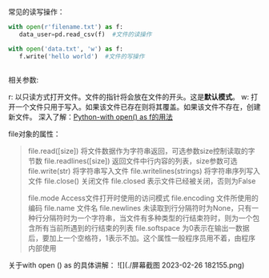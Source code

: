  常见的读写操作： 

```python
with open(r'filename.txt') as f:
   data_user=pd.read_csv(f)  #文件的读操作

with open('data.txt', 'w') as f:
   f.write('hello world')  #文件的写操作
   

```

相关参数:

r:	以只读方式打开文件。文件的指针将会放在文件的开头。这是**默认模式**。
w:	打开一个文件只用于写入。如果该文件已存在则将其覆盖。如果该文件不存在，创建新文件。
深入了解：[Python-with open() as f的用法](https://blog.csdn.net/MsSpark/article/details/86745391) 

file对象的属性：

>file.read([size])   将文件数据作为字符串返回，可选参数size控制读取的字节数
>file.readlines([size])   返回文件中行内容的列表，size参数可选
>file.write(str)   将字符串写入文件
>file.writelines(strings)   将字符串序列写入文件
>file.close()   关闭文件
>file.closed	表示文件已经被关闭，否则为False
>
>file.mode	Access文件打开时使用的访问模式
>file.encoding	文件所使用的编码
>file.name	文件名
>file.newlines	未读取到行分隔符时为None，只有一种行分隔符时为一个字符串，当文件有多种类型的行结束符时，则为一个包含所有当前所遇到的行结束的列表
>file.softspace	为0表示在输出一数据后，要加上一个空格符，1表示不加。这个属性一般程序员用不着，由程序内部使用
>
>

关于with open  () as 的具体讲解：
![](./屏幕截图 2023-02-26 182155.png)